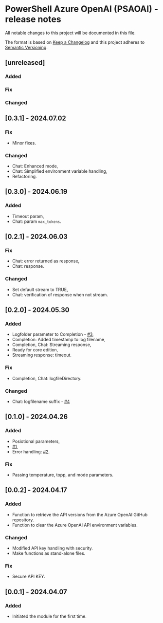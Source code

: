 # PowerShell Azure OpenAI (PSAOAI) - release notes

All notable changes to this project will be documented in this file.

The format is based on [Keep a Changelog](http://keepachangelog.com/) and this project adheres to [Semantic Versioning](http://semver.org/).

## [unreleased]

### Added

### Fix

### Changed

## [0.3.1] - 2024.07.02

### Fix

- Minor fixes.

### Changed

- Chat: Enhanced mode,
- Chat: Simplified environment variable handling,
- Refactoring.

## [0.3.0] - 2024.06.19

### Added

- Timeout param,
- Chat: param `max_tokens`.

## [0.2.1] - 2024.06.03

### Fix

- Chat: error returned as response,
- Chat: response.

### Changed

- Set default stream to TRUE,
- Chat: verification of response when not stream.

## [0.2.0] - 2024.05.30

### Added

- Logfolder parameter to Completion - [#3](https://github.com/voytas75/AzureOpenAI-PowerShell/issues/3),
- Completion: Added timestamp to log filename,
- Completion, Chat: Streaming response,
- Ready for core edition,
- Streaming response: timeout.

### Fix

- Completion, Chat: logfileDirectory.

### Changed

- Chat: logfilename suffix - [#4](https://github.com/voytas75/AzureOpenAI-PowerShell/issues/4)

## [0.1.0] - 2024.04.26

### Added

- Posiotional parameters,
- [#1](https://github.com/voytas75/AzureOpenAI-PowerShell/issues/1),
- Error handling: [#2](https://github.com/voytas75/AzureOpenAI-PowerShell/issues/2).

### Fix

- Passing temperature, topp, and mode parameters.

## [0.0.2] - 2024.04.17

### Added

- Function to retrieve the API versions from the Azure OpenAI GitHub repository.
- Function to clear the Azure OpenAI API environment variables.

### Changed

- Modified API key handling with security.
- Make functions as stand-alone files.

### Fix

- Secure API KEY.

## [0.0.1] - 2024.04.07

### Added

- Initiated the module for the first time.
